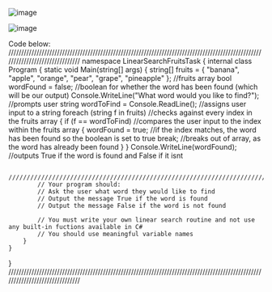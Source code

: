 ![image](https://github.com/user-attachments/assets/a6f6b6be-37f9-49a0-a64e-a52b1ef9bc26)

![image](https://github.com/user-attachments/assets/fea7ad63-0809-470c-8161-34f5669e8963)


Code below:
///////////////////////////////////////////////////////////////////////////////////////////////////////////////////////////////
namespace LinearSearchFruitsTask
{
    internal class Program
    {
        static void Main(string[] args)
        {
            string[] fruits = { "banana", "apple", "orange", "pear", "grape", "pineapple" }; //fruits array
            bool wordFound = false; //boolean for whether the word has been found (which will be our output)
            Console.WriteLine("What word would you like to find?"); //prompts user
            string wordToFind = Console.ReadLine(); //assigns user input to a string
            foreach (string f in fruits) //checks against every index in the fruits array
            {
                if (f == wordToFind) //compares the user input to the index within the fruits array
                {
                     wordFound = true; //if the index matches, the word has been found so the boolean is set to true
                     break; //breaks out of array, as the word has already been found
                }
            }
            Console.WriteLine(wordFound); //outputs True if the word is found and False if it isnt
            
            //////////////////////////////////////////////////////////////////////////////////////
            // Your program should:
            // Ask the user what word they would like to find
            // Output the message True if the word is found
            // Output the message False if the word is not found
            
            // You must write your own linear search routine and not use any built-in fuctions available in C#
            // You should use meaningful variable names
        }
    }
}
///////////////////////////////////////////////////////////////////////////////////////////////////////////////////////////////
